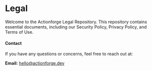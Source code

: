 # Legal

Welcome to the Actionforge Legal Repository. This repository contains essential documents, including our Security Policy, Privacy Policy, and Terms of Use.

#### Contact

If you have any questions or concerns, feel free to reach out at:

**Email:** hello@actionforge.dev  